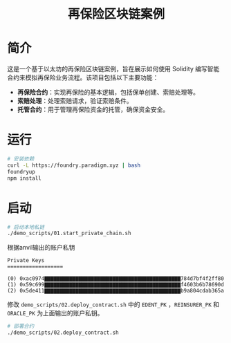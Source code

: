 # <h1 align="center"> 再保险区块链案例 </h1>

# 简介
这是一个基于以太坊的再保险区块链案例，旨在展示如何使用 Solidity 编写智能合约来模拟再保险业务流程。该项目包括以下主要功能：
- **再保险合约**：实现再保险的基本逻辑，包括保单创建、索赔处理等。
- **索赔处理**：处理索赔请求，验证索赔条件。
- **托管合约**：用于管理再保险资金的托管，确保资金安全。


# 运行
```bash
# 安装依赖
curl -L https://foundry.paradigm.xyz | bash
foundryup
npm install
```
# 启动

```bash
# 启动本地私链
./demo_scripts/01.start_private_chain.sh
```
根据anvil输出的账户私钥  

    Private Keys
    ==================

    (0) 0xac0974▇▇▇▇▇▇▇▇▇▇▇▇▇▇▇▇▇▇▇▇▇▇▇▇▇▇▇▇▇▇▇▇▇▇▇▇▇▇▇▇▇▇▇▇784d7bf4f2ff80
    (1) 0x59c699▇▇▇▇▇▇▇▇▇▇▇▇▇▇▇▇▇▇▇▇▇▇▇▇▇▇▇▇▇▇▇▇▇▇▇▇▇▇▇▇▇▇▇▇f4603b6b78690d
    (2) 0x5de411▇▇▇▇▇▇▇▇▇▇▇▇▇▇▇▇▇▇▇▇▇▇▇▇▇▇▇▇▇▇▇▇▇▇▇▇▇▇▇▇▇▇▇▇b9a804cdab365a

修改
`demo_scripts/02.deploy_contract.sh` 中的 `EDENT_PK` ，`REINSURER_PK` 和 `ORACLE_PK` 为上面输出的账户私钥。
```bash
# 部署合约
./demo_scripts/02.deploy_contract.sh
```
